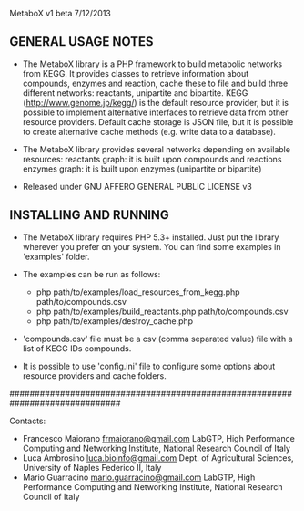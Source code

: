 MetaboX v1 beta 7/12/2013

GENERAL USAGE NOTES
-------------------
- The MetaboX library is a PHP framework to build metabolic networks from KEGG.
  It provides classes to retrieve information about compounds, enzymes and reaction,
  cache these to file and build three different networks: reactants, unipartite and bipartite.
  KEGG (http://www.genome.jp/kegg/) is the default resource provider, but it is
  possible to implement alternative interfaces to retrieve data from
  other resource providers.
  Default cache storage is JSON file, but it is possible to create alternative
  cache methods (e.g. write data to a database).

- The MetaboX library provides several networks depending on available resources:
  reactants graph: it is built upon compounds and reactions
  enzymes graph: it is built upon enzymes (unipartite or bipartite)
  
- Released under GNU AFFERO GENERAL PUBLIC LICENSE v3

INSTALLING AND RUNNING
----------------------
- The MetaboX library requires PHP 5.3+ installed. Just put the library wherever
  you prefer on your system. You can find some examples in 'examples' folder.

- The examples can be run as follows:
  + php path/to/examples/load_resources_from_kegg.php path/to/compounds.csv
  + php path/to/examples/build_reactants.php path/to/compounds.csv
  + php path/to/examples/destroy_cache.php

- 'compounds.csv' file must be a csv (comma separated value) file with a list
  of KEGG IDs compounds.

- It is possible to use 'config.ini' file to configure some options about
  resource providers and cache folders.

##############################################################################

Contacts:
+ Francesco Maiorano <frmaiorano@gmail.com>       LabGTP, High Performance Computing and Networking Institute, National Research Council of Italy
+ Luca Ambrosino     <luca.bioinfo@gmail.com>     Dept. of Agricultural Sciences, University of Naples Federico II, Italy
+ Mario Guarracino   <mario.guarracino@gmail.com> LabGTP, High Performance Computing and Networking Institute, National Research Council of Italy

